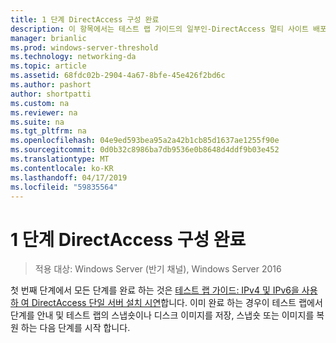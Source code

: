 ```yaml
---
title: 1 단계 DirectAccess 구성 완료
description: 이 항목에서는 테스트 랩 가이드의 일부인-DirectAccess 멀티 사이트 배포에 대 한 Windows Server 2016를 보여 줍니다.
manager: brianlic
ms.prod: windows-server-threshold
ms.technology: networking-da
ms.topic: article
ms.assetid: 68fdc02b-2904-4a67-8bfe-45e426f2bd6c
ms.author: pashort
author: shortpatti
ms.custom: na
ms.reviewer: na
ms.suite: na
ms.tgt_pltfrm: na
ms.openlocfilehash: 04e9ed593bea95a2a42b1cb85d1637ae1255f90e
ms.sourcegitcommit: 0d0b32c8986ba7db9536e0b8648d4ddf9b03e452
ms.translationtype: MT
ms.contentlocale: ko-KR
ms.lasthandoff: 04/17/2019
ms.locfileid: "59835564"
---
```

# <a name="step-1-complete-the-directaccess-configuration"></a>1 단계 DirectAccess 구성 완료

>적용 대상: Windows Server (반기 채널), Windows Server 2016

첫 번째 단계에서 모든 단계를 완료 하는 것은 [테스트 랩 가이드: IPv4 및 IPv6을 사용 하 여 DirectAccess 단일 서버 설치 시연](https://go.microsoft.com/fwlink/p/?LinkId=237004)합니다. 이미 완료 하는 경우이 테스트 랩에서 단계를 안내 및 테스트 랩의 스냅숏이나 디스크 이미지를 저장, 스냅숏 또는 이미지를 복원 하는 다음 단계를 시작 합니다. 
